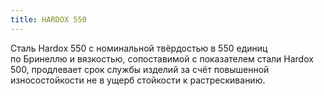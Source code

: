 ```yaml
---
title: HARDOX 550
---
```


Сталь Hardox 550 с номинальной твёрдостью в 550 единиц по Бринеллю и вязкостью, сопоставимой с показателем стали Hardox 500, продлевает срок службы изделий за счёт повышенной износостойкости не в ущерб стойкости к растрескиванию.
